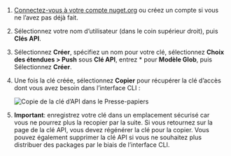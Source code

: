 1. [Connectez-vous à votre compte nuget.org](https://www.nuget.org/users/account/LogOn?returnUrl=%2F) ou créez un compte si vous ne l’avez pas déjà fait.

1. Sélectionnez votre nom d’utilisateur (dans le coin supérieur droit), puis **Clés API**.

1. Sélectionnez **Créer**, spécifiez un nom pour votre clé, sélectionnez **Choix des étendues > Push** sous **Clé API**, entrez * pour **Modèle Glob**, puis Sélectionnez **Créer**.

1. Une fois la clé créée, sélectionnez **Copier** pour récupérer la clé d’accès dont vous avez besoin dans l’interface CLI :

    ![Copie de la clé d’API dans le Presse-papiers](../media/QS_Create-02-APIKey.png)

1. **Important**: enregistrez votre clé dans un emplacement sécurisé car vous ne pourrez plus la recopier par la suite. Si vous retournez sur la page de la clé API, vous devez régénérer la clé pour la copier. Vous pouvez également supprimer la clé API si vous ne souhaitez plus distribuer des packages par le biais de l’interface CLI.
